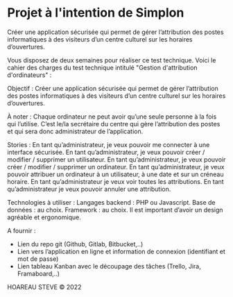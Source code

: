 # Projet à l'intention de Simplon
Créer une application sécurisée qui permet de gérer l’attribution des postes informatiques à des visiteurs d’un centre culturel sur les horaires d’ouvertures.

Vous disposez de deux semaines pour réaliser ce test technique.
Voici le cahier des charges du test technique intitulé "Gestion d'attribution d'ordinateurs" :

Objectif :
Créer une application sécurisée qui permet de gérer l’attribution des postes informatiques à des
visiteurs d’un centre culturel sur les horaires d’ouvertures.

À noter :
Chaque ordinateur ne peut avoir qu’une seule personne à la fois qui l’utilise.
C’est le/la secrétaire du centre qui gère l’attribution des postes et qui sera donc administrateur de l’application.

Stories :
En tant qu’administrateur, je veux pouvoir me connecter à une interface sécurisée.
En tant qu’administrateur, je veux pouvoir créer / modifier / supprimer un utilisateur.
En tant qu’administrateur, je veux pouvoir créer / modifier / supprimer un ordinateur.
En tant qu’administrateur, je veux pouvoir attribuer un ordinateur à un utilisateur, à une date et sur un créneau horaire.
En tant qu’administrateur je veux voir toutes les attributions.
En tant qu’administrateur je veux pouvoir annuler une attribution.

Technologies à utiliser :
Langages backend : PHP ou Javascript.
Base de données : au choix.
Framework : au choix. Il est important d’avoir un design agréable et ergonomique.

A fournir :
- Lien du repo git (Github, Gitlab, Bitbucket,..)
- Lien vers l’application en ligne et information de connexion (identifiant et mot de passe)
- Lien tableau Kanban avec le découpage des tâches (Trello, Jira, Framaboard,..)

HOAREAU STEVE © 2022
